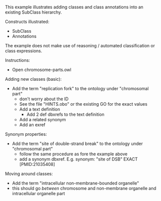 This example illustrates adding classes and class annotations into an existing SubClass hierarchy.

Constructs illustrated:

 * SubClass
 * Annotations

The example does not make use of reasoning / automated classification or class expressions.

Instructions:

 * Open chromosome-parts.owl

Adding new classes (basic):

 * Add the term "replication fork" to the ontology under "chromosomal part"
    * don't worry about the ID
    * See the file "HINTS.obo" or the existing GO for the exact values
    * Add a text definition
       * Add 2 def dbxrefs to the text definition
    * Add a related synonym
    * Add an exref

Synonym properties:

 * Add the term "site of double-strand break" to the ontology under "chromosomal part"
    * follow the same procedure as fore the example above
    * add a synonym dbxref. E.g. synonym: "site of DSB" EXACT [PMID:21035408]

Moving around classes:

 * Add the term "intracellular non-membrane-bounded organelle"
 * this should go *between* chromosome and non-membrane organelle and intracellular organelle part
